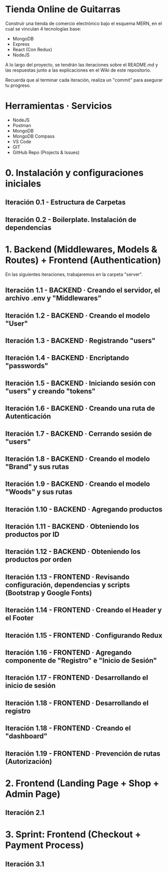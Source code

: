 # Tienda Online de Guitarras

Construir una tienda de comercio electrónico bajo el esquema MERN, 
en el cual se vinculan 4 tecnologías base:

- MongoDB
- Express
- React (Con Redux)
- NodeJS

A lo largo del proyecto, se tendrán las iteraciones sobre el README.md y las respuestas junto a las explicaciones
en el Wiki de este repositorio.

Recuerda que al terminar cada iteración, realiza un "commit" para asegurar tu progreso.

# Herramientas · Servicios

- NodeJS
- Postman
- MongoDB
- MongoDB Compass
- VS Code
- GIT
- GitHub Repo (Projects & Issues)


# 0. Instalación y configuraciones iniciales

## Iteración 0.1 - Estructura de Carpetas
## Iteración 0.2 - Boilerplate. Instalación de dependencias

# 1. Backend (Middlewares, Models & Routes) + Frontend (Authentication)

En las siguientes iteraciones, trabajaremos en la carpeta "server".

## Iteración 1.1 - BACKEND · Creando el servidor, el archivo .env y "Middlewares"
## Iteración 1.2 - BACKEND · Creando el modelo "User"
## Iteración 1.3 - BACKEND · Registrando "users"
## Iteración 1.4 - BACKEND · Encriptando "passwords"
## Iteración 1.5 - BACKEND · Iniciando sesión con "users" y creando "tokens"
## Iteración 1.6 - BACKEND · Creando una ruta de Autenticación
## Iteración 1.7 - BACKEND · Cerrando sesión de "users"
## Iteración 1.8 - BACKEND · Creando el modelo "Brand" y sus rutas
## Iteración 1.9 - BACKEND · Creando el modelo "Woods" y sus rutas
## Iteración 1.10 - BACKEND · Agregando productos
## Iteración 1.11 - BACKEND · Obteniendo los productos por ID
## Iteración 1.12 - BACKEND · Obteniendo los productos por orden
## Iteración 1.13 - FRONTEND · Revisando configuración, dependencias y scripts (Bootstrap y Google Fonts)
## Iteración 1.14 - FRONTEND · Creando el Header y el Footer
## Iteración 1.15 - FRONTEND · Configurando Redux
## Iteración 1.16 - FRONTEND · Agregando componente de "Registro" e "Inicio de Sesión"
## Iteración 1.17 - FRONTEND · Desarrollando el inicio de sesión
## Iteración 1.18 - FRONTEND · Desarrollando el registro
## Iteración 1.18 - FRONTEND · Creando el "dashboard"
## Iteración 1.19 - FRONTEND · Prevención de rutas (Autorización)

# 2. Frontend (Landing Page + Shop + Admin Page)

## Iteración 2.1

# 3. Sprint: Frontend (Checkout + Payment Process)

## Iteración 3.1






